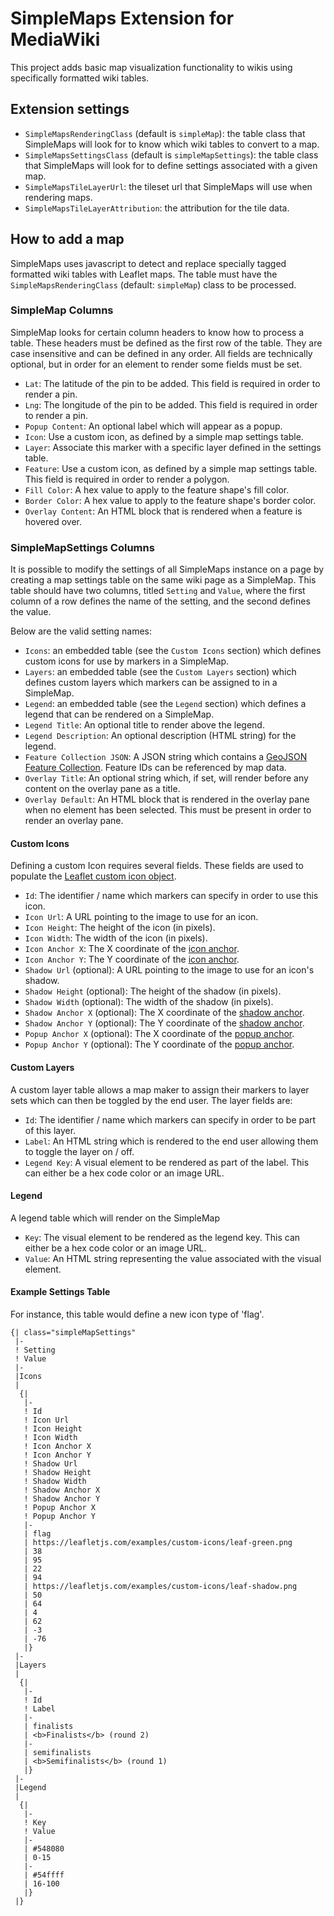 # SimpleMaps Extension for MediaWiki
This project adds basic map visualization functionality to wikis using specifically formatted wiki tables.

## Extension settings

* `SimpleMapsRenderingClass` (default is `simpleMap`): the table class that SimpleMaps will look for to know which wiki tables to convert to a map.
* `SimpleMapsSettingsClass` (default is `simpleMapSettings`): the table class that SimpleMaps will look for to define settings associated with a given map.
* `SimpleMapsTileLayerUrl`: the tileset url that SimpleMaps will use when rendering maps.
* `SimpleMapsTileLayerAttribution`: the attribution for the tile data.

## How to add a map

SimpleMaps uses javascript to detect and replace specially tagged formatted wiki tables with Leaflet maps.  The table must have the `SimpleMapsRenderingClass` (default: `simpleMap`) class to be processed.

### SimpleMap Columns

SimpleMap looks for certain column headers to know how to process a table.  These headers must be defined as the first row of the table.  They are case insensitive and can be defined in any order.  All fields are technically optional, but in order for an element to render some fields must be set.

* `Lat`: The latitude of the pin to be added. This field is required in order to render a pin.
* `Lng`: The longitude of the pin to be added. This field is required in order to render a pin.
* `Popup Content`: An optional label which will appear as a popup.
* `Icon`: Use a custom icon, as defined by a simple map settings table.
* `Layer`: Associate this marker with a specific layer defined in the settings table.
* `Feature`: Use a custom icon, as defined by a simple map settings table. This field is required in order to render a polygon.
* `Fill Color`: A hex value to apply to the feature shape's fill color.
* `Border Color`: A hex value to apply to the feature shape's border color.
* `Overlay Content`: An HTML block that is rendered when a feature is hovered over.

### SimpleMapSettings Columns

It is possible to modify the settings of all SimpleMaps instance on a page by creating a map settings table on the same wiki page as a SimpleMap.  This table should have two columns, titled `Setting` and `Value`, where the first column of a row defines the name of the setting, and the second defines the value.

Below are the valid setting names:

* `Icons`: an embedded table (see the `Custom Icons` section) which defines custom icons for use by markers in a SimpleMap.
* `Layers`: an embedded table (see the `Custom Layers` section) which defines custom layers which markers can be assigned to in a SimpleMap.
* `Legend`: an embedded table (see the `Legend` section) which defines a legend that can be rendered on a SimpleMap.
* `Legend Title`: An optional title to render above the legend.
* `Legend Description`: An optional description (HTML string) for the legend.
* `Feature Collection JSON`: A JSON string which contains a [GeoJSON Feature Collection](https://datatracker.ietf.org/doc/html/rfc7946#section-3.3).  Feature IDs can be referenced by map data.
* `Overlay Title`: An optional string which, if set, will render before any content on the overlay pane as a title.
* `Overlay Default`: An HTML block that is rendered in the overlay pane when no element has been selected. This must be present in order to render an overlay pane.

#### Custom Icons

Defining a custom Icon requires several fields.  These fields are used to populate the [Leaflet custom icon object](https://leafletjs.com/reference-1.7.1.html#icon).

* `Id`: The identifier / name which markers can specify in order to use this icon.
* `Icon Url`: A URL pointing to the image to use for an icon.
* `Icon Height`: The height of the icon (in pixels).
* `Icon Width`: The width of the icon  (in pixels).
* `Icon Anchor X`: The X coordinate of the [icon anchor](https://leafletjs.com/reference-1.7.1.html#icon-iconanchor).
* `Icon Anchor Y`: The Y coordinate of the [icon anchor](https://leafletjs.com/reference-1.7.1.html#icon-iconanchor).
* `Shadow Url` (optional): A URL pointing to the image to use for an icon's shadow.
* `Shadow Height` (optional): The height of the shadow (in pixels).
* `Shadow Width` (optional): The width of the shadow (in pixels).
* `Shadow Anchor X` (optional): The X coordinate of the [shadow anchor](https://leafletjs.com/reference-1.7.1.html#icon-shadowanchor).
* `Shadow Anchor Y` (optional): The Y coordinate of the [shadow anchor](https://leafletjs.com/reference-1.7.1.html#icon-shadowanchor).
* `Popup Anchor X` (optional): The X coordinate of the [popup anchor](https://leafletjs.com/reference-1.7.1.html#icon-popupanchor).
* `Popup Anchor Y` (optional): The Y coordinate of the [popup anchor](https://leafletjs.com/reference-1.7.1.html#icon-popupanchor).

#### Custom Layers

A custom layer table allows a map maker to assign their markers to layer sets which can then be toggled by the end user.  The layer fields are:

* `Id`: The identifier / name which markers can specify in order to be part of this layer.
* `Label`: An HTML string which is rendered to the end user allowing them to toggle the layer on / off.
* `Legend Key`: A visual element to be rendered as part of the label.  This can either be a hex code color or an image URL.

#### Legend

A legend table which will render on the SimpleMap

* `Key`: The visual element to be rendered as the legend key. This can either be a hex code color or an image URL.
* `Value`: An HTML string representing the value associated with the visual element.

#### Example Settings Table

For instance, this table would define a new icon type of 'flag'.

```
{| class="simpleMapSettings"
 |-
 ! Setting
 ! Value
 |-
 |Icons
 |
  {|
   |-
   ! Id
   ! Icon Url
   ! Icon Height
   ! Icon Width
   ! Icon Anchor X
   ! Icon Anchor Y
   ! Shadow Url
   ! Shadow Height
   ! Shadow Width
   ! Shadow Anchor X
   ! Shadow Anchor Y
   ! Popup Anchor X
   ! Popup Anchor Y
   |-
   | flag
   | https://leafletjs.com/examples/custom-icons/leaf-green.png
   | 38
   | 95
   | 22
   | 94
   | https://leafletjs.com/examples/custom-icons/leaf-shadow.png
   | 50
   | 64
   | 4
   | 62
   | -3
   | -76
   |}
 |-
 |Layers
 |
  {|
   |-
   ! Id
   ! Label
   |-
   | finalists
   | <b>Finalists</b> (round 2)
   |-
   | semifinalists
   | <b>Semifinalists</b> (round 1)
   |}
 |-
 |Legend
 |
  {|
   |-
   ! Key
   ! Value
   |-
   | #548080
   | 0-15
   |-
   | #54ffff
   | 16-100
   |}
 |}
 ```

